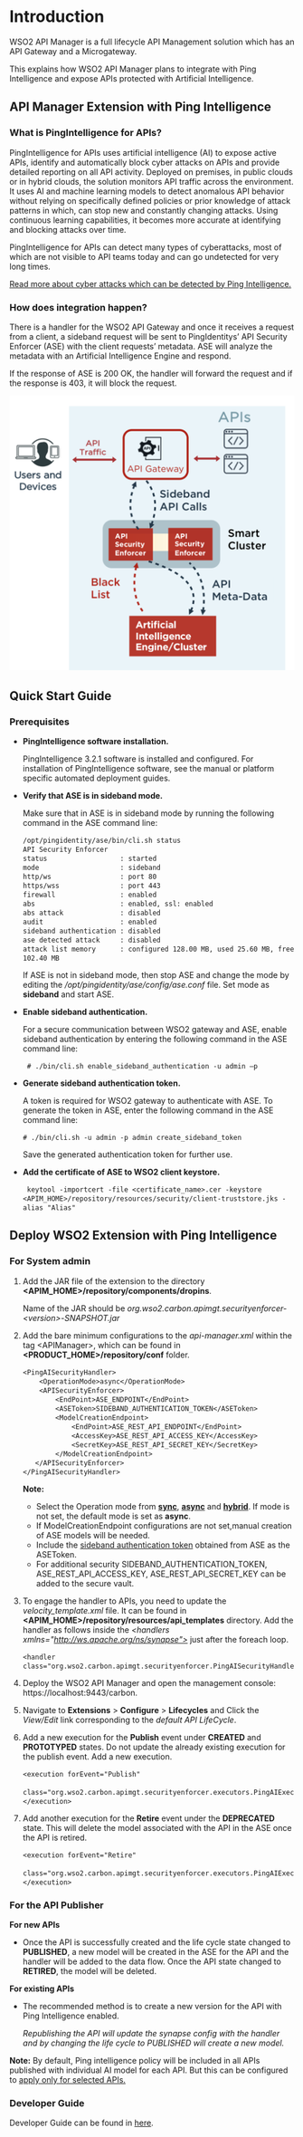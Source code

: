 # Introduction

WSO2 API Manager is a full lifecycle API Management solution which has an API Gateway and a Microgateway. 

This explains how WSO2 API Manager plans to integrate with Ping Intelligence and expose APIs protected with 
Artificial Intelligence.

## API Manager Extension with Ping Intelligence

### What is PingIntelligence for APIs?
PingIntelligence for APIs uses artificial intelligence (AI) to expose active APIs, identify and automatically block cyber attacks on APIs and provide detailed reporting on all API activity. Deployed on premises, in public clouds or in hybrid clouds, the solution monitors API traffic across the environment. It uses AI and machine learning models to detect anomalous API behavior without relying on specifically defined policies or prior knowledge of attack patterns in which, can stop new and constantly changing attacks. Using continuous learning capabilities, it becomes more accurate at identifying and blocking attacks over time. 

PingIntelligence for APIs can detect many types of cyberattacks, most of which are not visible to API teams today and can go undetected for very long times. 

[Read more about cyber attacks which can be detected by Ping Intelligence.](https://github.com/1akshitha/apim-handler-pingai/blob/master/DEVELOPER_GUIDE.md)

### How does integration happen?

There is a handler for the WSO2 API Gateway and once it receives a request from a client, a sideband request will be sent to PingIdentitys’ API Security Enforcer (ASE) with the client requests’ metadata. ASE will analyze the metadata with an Artificial Intelligence Engine and respond. 

If the response of ASE is 200 OK, the handler will forward the request and if the response is 403, it will block the request.

![alt text](https://raw.githubusercontent.com/1akshitha/apim-handler-pingai/master/images/architecture.png)


## Quick Start Guide

### Prerequisites

- **PingIntelligence software installation.**

    PingIntelligence 3.2.1 software is installed and configured. For installation of PingIntelligence software, 
    see the manual or platform specific automated deployment guides.
- **Verify that ASE is in sideband mode.**
  
  Make sure that in ASE is in sideband mode by running the following command in the ASE command line:
    ```
   /opt/pingidentity/ase/bin/cli.sh status
   API Security Enforcer
   status                  : started
   mode                    : sideband
   http/ws                 : port 80
   https/wss               : port 443
   firewall                : enabled
   abs                     : enabled, ssl: enabled
   abs attack              : disabled
   audit                   : enabled
   sideband authentication : disabled
   ase detected attack     : disabled
   attack list memory      : configured 128.00 MB, used 25.60 MB, free 102.40 MB
    ```  
    
    If ASE is not in sideband mode, then stop ASE and change the mode by editing the 
    */opt/pingidentity/ase/config/ase.conf* file. Set mode as **sideband** and start ASE.

- **Enable sideband authentication.**
  
  For a secure communication between WSO2 gateway and ASE, enable sideband authentication by entering the following 
  command in the ASE command line:
   ```
    # ./bin/cli.sh enable_sideband_authentication -u admin –p
   ```
   
- **Generate sideband authentication token.**

   A token is required for WSO2 gateway to authenticate with ASE. To generate the token in ASE, enter the following 
   command in the ASE command line:
   ```
   # ./bin/cli.sh -u admin -p admin create_sideband_token
   ```
   Save the generated authentication token for further use.
   
- **Add the certificate of ASE to WSO2 client keystore.**
   ```
    keytool -importcert -file <certificate_name>.cer -keystore <APIM_HOME>/repository/resources/security/client-truststore.jks -alias "Alias"
   ```

   

## Deploy WSO2 Extension with Ping Intelligence

### For System admin

1. Add the JAR file of the extension to the directory **<APIM_HOME>/repository/components/dropins**. 

    Name of the JAR should be *org.wso2.carbon.apimgt.securityenforcer-\<version>-SNAPSHOT.jar*

2. Add the bare minimum configurations to the *api-manager.xml* within the tag \<APIManager>, which can be found in 
**<PRODUCT_HOME>/repository/conf** folder.

    ```
    <PingAISecurityHandler>
        <OperationMode>async</OperationMode>
        <APISecurityEnforcer>
            <EndPoint>ASE_ENDPOINT</EndPoint>
            <ASEToken>SIDEBAND_AUTHENTICATION_TOKEN</ASEToken>
            <ModelCreationEndpoint>
                <EndPoint>ASE_REST_API_ENDPOINT</EndPoint>
                <AccessKey>ASE_REST_API_ACCESS_KEY</AccessKey>
                <SecretKey>ASE_REST_API_SECRET_KEY</SecretKey>
            </ModelCreationEndpoint>
       </APISecurityEnforcer>
    </PingAISecurityHandler>
   ```
    **Note:**
    - Select the Operation mode from **[sync](https://github.com/1akshitha/apim-handler-pingai/blob/master/DEVELOPER_GUIDE.md#sync-mode)**,
    **[async](https://github.com/1akshitha/apim-handler-pingai/blob/master/DEVELOPER_GUIDE.md#async-mode)** and 
    **[hybrid](https://github.com/1akshitha/apim-handler-pingai/blob/master/DEVELOPER_GUIDE.md#hybrid-mode)**.
    If mode is not set, the default mode is set as **async**. 
    - If ModelCreationEndpoint configurations are not set,manual creation of ASE models will be needed.
    - Include the [sideband authentication token](https://github.com/1akshitha/apim-handler-pingai/blob/master/DEVELOPER_GUIDE.md#prerequisites)
     obtained from ASE as the ASEToken.
     - For additional security SIDEBAND_AUTHENTICATION_TOKEN, ASE_REST_API_ACCESS_KEY, ASE_REST_API_SECRET_KEY can be added to the secure vault.   

3. To engage the handler to APIs, you need to update the *velocity_template.xml* file. 
It can be found in **<APIM_HOME>/repository/resources/api_templates** directory.
   Add the handler as follows inside the 
   *\<handlers xmlns="http://ws.apache.org/ns/synapse">* just after the foreach loop.
   ```
   <handler class="org.wso2.carbon.apimgt.securityenforcer.PingAISecurityHandler"/> 
   ```
  
4. Deploy the WSO2 API Manager and open the management console: https://localhost:9443/carbon.

5. Navigate to **Extensions** > **Configure** > **Lifecycles** and Click the *View/Edit* link corresponding to the 
*default API LifeCycle*.

6. Add a new execution for the **Publish** event under **CREATED** and **PROTOTYPED** states. 
Do not update the already existing execution for the publish event. Add a new execution.
    ```
    <execution forEvent="Publish" 
        class="org.wso2.carbon.apimgt.securityenforcer.executors.PingAIExecutor">
    </execution>
    ```
 
7. Add another execution for the **Retire** event under the **DEPRECATED** state.
   This will delete the model associated with the API in the ASE once the API is retired.
    ```
    <execution forEvent="Retire" 
        class="org.wso2.carbon.apimgt.securityenforcer.executors.PingAIExecutor">
    </execution>
    ```
     
### For the API Publisher

**For new APIs**

- Once the API is successfully created and the life cycle state changed to **PUBLISHED**,
 a new model will be created in the ASE for the API and the handler will be added to the data flow. 
 Once the API state changed to **RETIRED**, the model will be deleted.

**For existing APIs**

- The recommended method is to create a new version for the API with Ping Intelligence enabled.

    *Republishing the API will update the synapse config with the handler and by changing the life cycle to PUBLISHED 
    will create a new model.*


**Note:**
By default, Ping intelligence policy will be included in all APIs published with individual AI model for each API. 
But this can be configured to [apply only for selected APIs.](https://github.com/1akshitha/apim-handler-pingai/blob/master/DEVELOPER_GUIDE.md#add-the-policy-only-for-selected-apis)


### Developer Guide

Developer Guide can be found in [here](https://github.com/1akshitha/apim-handler-pingai/blob/master/DEVELOPER_GUIDE.md).